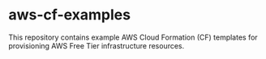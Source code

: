 # aws-cf-examples

This repository contains example AWS Cloud Formation (CF) templates for provisioning AWS Free Tier infrastructure resources.
